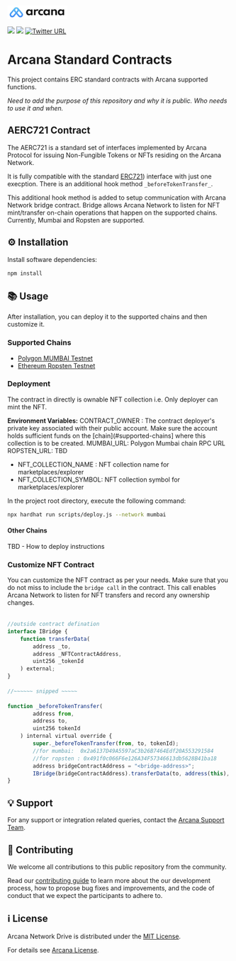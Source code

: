 <p>
<a href="#start"><img height="30rem" src="https://raw.githubusercontent.com/arcana-network/branding/main/an_logo_light_temp.png"/></a>
</p>
<p>
<a title="MIT License" href="https://github.com/arcana-network/license/blob/main/LICENSE.md"><img src="https://img.shields.io/badge/license-MIT-blue"/></a>
<a title="Beta release" href="https://github.com/arcana-network/arcana-standard-contracts/releases"><img src="https://img.shields.io/github/v/release/arcana-network/arcana-standard-contracts?style=flat-square&color=28A745"/></a>
<a title="Twitter" href="https://twitter.com/ArcanaNetwork"><img alt="Twitter URL" src="https://img.shields.io/twitter/url?style=social&url=https%3A%2F%2Ftwitter.com%2FArcanaNetwork"/></a>
</p>

# Arcana Standard Contracts

This project contains ERC standard contracts with Arcana supported functions.

*Need to add the purpose of this repository and why it is public. Who needs to use it and when.*

## AERC721 Contract

The AERC721 is a standard set of interfaces implemented by Arcana Protocol for issuing Non-Fungible Tokens or NFTs residing on the Arcana Network.

It is fully compatible with the standard [ERC721](https://docs.openzeppelin.com/contracts/3.x/erc721)) interface with just one execption. There is an additional hook method `_beforeTokenTransfer_`.

This additional hook method is added to setup communication with Arcana Network bridge contract. Bridge allows Arcana Network to listen for NFT mint/transfer on-chain operations that happen on the supported chains. Currently, Mumbai and Ropsten are supported.

## ⚙️ Installation

Install software dependencies:

```bash
npm install
```

## 📚 Usage

After installation, you can deploy it to the supported chains and then customize it.

### Supported Chains

* [Polygon MUMBAI Testnet](https://docs.unbound.finance/guides/guide-to-accessing-polygon-testnet-and-how-to-use-unbound-faucet-tokens)
* [Ethereum Ropsten Testnet](https://www.alchemy.com/overviews/ropsten-testnet#ropsten-1)

### Deployment


The contract in directly is ownable NFT collection i.e. Only deployer can mint the NFT.

**Environment Variables:**
CONTRACT_OWNER : The contract deployer's private key associated with their public account. Make sure the account holds sufficient funds on the [chain](#supported-chains] where this collection is to be created.
MUMBAI_URL: Polygon Mumbai chain RPC URL
ROPSTEN_URL:  TBD
- NFT_COLLECTION_NAME : NFT collection name for marketplaces/explorer
- NFT_COLLECTION_SYMBOL: NFT collection symbol for marketplaces/explorer

In the project root directory, execute the following command:

```bash
npx hardhat run scripts/deploy.js --network mumbai

```

#### Other Chains

TBD - How to deploy instructions

### Customize NFT Contract

You can customize the NFT contract as per your needs. Make sure that you do not miss to include the `bridge call` in the contract. This call enables Arcana Network to listen for NFT transfers and record any ownership changes.

```ts

//outside contract defination
interface IBridge {
    function transferData(
        address _to,
        address _NFTContractAddress,
        uint256 _tokenId
    ) external;
}

//~~~~~~ snipped ~~~~~

function _beforeTokenTransfer(
        address from,
        address to,
        uint256 tokenId
    ) internal virtual override {
        super._beforeTokenTransfer(from, to, tokenId);
        //for mumbai:  0x2a6137D49A5597aC3b26B7464Edf20A553291584
        //for ropsten : 0x491f0c066F6e126A34F57346613db5628B41ba18
        address bridgeContractAddress = "<bridge-address>";
        IBridge(bridgeContractAddress).transferData(to, address(this), tokenId);
}

```

## 💡 Support

For any support or integration related queries, contact the [Arcana Support Team](mailto:support@arcana.network).

## 🤝 Contributing

We welcome all contributions to this public repository from the community.

Read our [contributing guide](https://github.com/arcana-network/license/blob/main/CONTRIBUTING.md) to learn more about the our development process, how to propose bug fixes and improvements, and the code of conduct that we expect the participants to adhere to.

## ℹ️ License

Arcana Network Drive is distributed under the [MIT License](https://fossa.com/blog/open-source-licenses-101-mit-license/).

For details see [Arcana License](https://github.com/arcana-network/license/blob/main/LICENSE.md).
